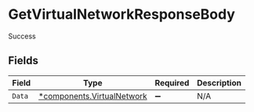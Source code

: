 # GetVirtualNetworkResponseBody

Success


## Fields

| Field                                                                   | Type                                                                    | Required                                                                | Description                                                             |
| ----------------------------------------------------------------------- | ----------------------------------------------------------------------- | ----------------------------------------------------------------------- | ----------------------------------------------------------------------- |
| `Data`                                                                  | [*components.VirtualNetwork](../../models/components/virtualnetwork.md) | :heavy_minus_sign:                                                      | N/A                                                                     |